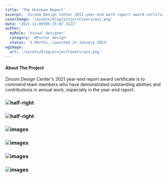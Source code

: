 ```yaml
---
title: 'The Unknown Report'
excerpt: 'Ziroom Design Center 2021 year-end work report award certificate design.'
coverImage: '/assets/blog/projectCovers/wzs.png'
date: '2021-11-09T05:35:07.322Z'
author:
  myRole: 'Visual designer'
  category: '#Poster design'
  status: '3 Months, Launched in January 2023'
ogImage:
  url: '/assets/blog/projectCovers/wzs.png'
---
```


#### About The Project
Ziroom Design Center's 2021 year-end report award certificate is to commend team members who have demonstrated outstanding abilities and contributions in annual work, especially in the year-end report.

### ![half-right](/assets/wzs/wzs-1.png "UNKNOWN Report")
### ![half-right](/assets/wzs/wzs-2.png "UNKNOWN Report")
### ![images](/assets/wzs/wzs-3.png "UNKNOWN Report")
### ![images](/assets/wzs/wzs-4.png "UNKNOWN Report")
### ![images](/assets/wzs/wzs-5.png "UNKNOWN Report")
### ![images](/assets/wzs/wzs-7.png "UNKNOWN Report")


